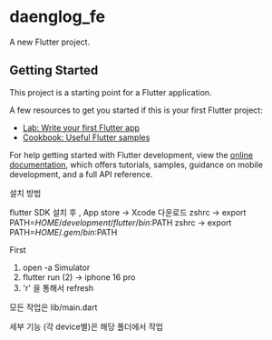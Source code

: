 # daenglog_fe

A new Flutter project.

## Getting Started

This project is a starting point for a Flutter application.

A few resources to get you started if this is your first Flutter project:

- [Lab: Write your first Flutter app](https://docs.flutter.dev/get-started/codelab)
- [Cookbook: Useful Flutter samples](https://docs.flutter.dev/cookbook)

For help getting started with Flutter development, view the
[online documentation](https://docs.flutter.dev/), which offers tutorials,
samples, guidance on mobile development, and a full API reference.

설치 방법

flutter SDK 설치 후 , App store -> Xcode 다운로드
zshrc -> export PATH=$HOME/development/flutter/bin:$PATH
zshrc -> export PATH=$HOME/.gem/bin:$PATH

First
1. open -a Simulator
2. flutter run (2) -> iphone 16 pro
3. 'r' 을 통해서 refresh

모든 작업은
lib/main.dart 

세부 기능 (각 device별)은 해당 폴더에서 작업
